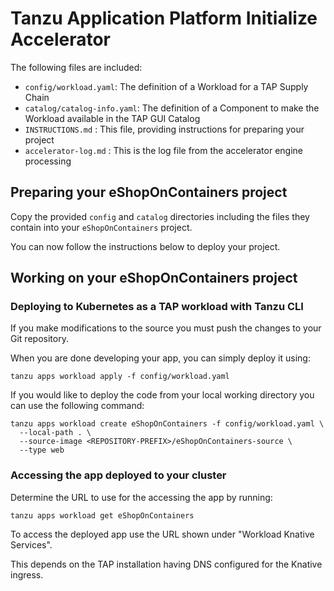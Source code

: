 # Tanzu Application Platform Initialize Accelerator

The following files are included:
- `config/workload.yaml`: The definition of a Workload for a TAP Supply Chain
- `catalog/catalog-info.yaml`: The definition of a Component to make the Workload available in the TAP GUI Catalog
- `INSTRUCTIONS.md` : This file, providing instructions for preparing your project
- `accelerator-log.md` : This is the log file from the accelerator engine processing

## Preparing your eShopOnContainers project

Copy the provided `config` and `catalog` directories including the files they contain into your `eShopOnContainers` project.

You can now follow the instructions below to deploy your project.

## Working on your eShopOnContainers project

### Deploying to Kubernetes as a TAP workload with Tanzu CLI

If you make modifications to the source you must push the changes to your Git repository.

When you are done developing your app, you can simply deploy it using:

```
tanzu apps workload apply -f config/workload.yaml
```

If you would like to deploy the code from your local working directory you can use the following command:

```
tanzu apps workload create eShopOnContainers -f config/workload.yaml \
  --local-path . \
  --source-image <REPOSITORY-PREFIX>/eShopOnContainers-source \
  --type web
```

### Accessing the app deployed to your cluster

Determine the URL to use for the accessing the app by running:

```
tanzu apps workload get eShopOnContainers
```

To access the deployed app use the URL shown under "Workload Knative Services".

This depends on the TAP installation having DNS configured for the Knative ingress.